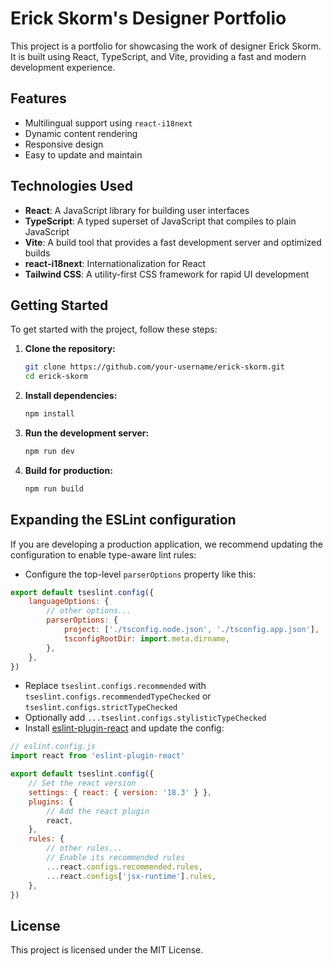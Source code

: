 # Erick Skorm's Designer Portfolio

This project is a portfolio for showcasing the work of designer Erick Skorm. It is built using React, TypeScript, and Vite, providing a fast and modern development experience.

## Features

- Multilingual support using `react-i18next`
- Dynamic content rendering
- Responsive design
- Easy to update and maintain

## Technologies Used

- **React**: A JavaScript library for building user interfaces
- **TypeScript**: A typed superset of JavaScript that compiles to plain JavaScript
- **Vite**: A build tool that provides a fast development server and optimized builds
- **react-i18next**: Internationalization for React
- **Tailwind CSS**: A utility-first CSS framework for rapid UI development

## Getting Started

To get started with the project, follow these steps:

1. **Clone the repository:**

    ```sh
    git clone https://github.com/your-username/erick-skorm.git
    cd erick-skorm
    ```

2. **Install dependencies:**

    ```sh
    npm install
    ```

3. **Run the development server:**

    ```sh
    npm run dev
    ```

4. **Build for production:**
    ```sh
    npm run build
    ```

## Expanding the ESLint configuration

If you are developing a production application, we recommend updating the configuration to enable type-aware lint rules:

- Configure the top-level `parserOptions` property like this:

```js
export default tseslint.config({
	languageOptions: {
		// other options...
		parserOptions: {
			project: ['./tsconfig.node.json', './tsconfig.app.json'],
			tsconfigRootDir: import.meta.dirname,
		},
	},
})
```

- Replace `tseslint.configs.recommended` with `tseslint.configs.recommendedTypeChecked` or `tseslint.configs.strictTypeChecked`
- Optionally add `...tseslint.configs.stylisticTypeChecked`
- Install [eslint-plugin-react](https://github.com/jsx-eslint/eslint-plugin-react) and update the config:

```js
// eslint.config.js
import react from 'eslint-plugin-react'

export default tseslint.config({
	// Set the react version
	settings: { react: { version: '18.3' } },
	plugins: {
		// Add the react plugin
		react,
	},
	rules: {
		// other rules...
		// Enable its recommended rules
		...react.configs.recommended.rules,
		...react.configs['jsx-runtime'].rules,
	},
})
```

## License

This project is licensed under the MIT License.
